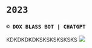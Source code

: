 # `2023`

### `© DOX BLASS BOT | CHATGPT`

KDKDKDKDKSKSKSKSKSKS <a href="https://api.whatsapp.com/send/?phone=51946352266&text=/estado&type=phone_number&app_absent=0" target="blank"><img src="https://img.shields.io/badge/CREADOR_DEL_BOT-25D366?style=for-the-badge&logo=whatsapp&logoColor=white" />
